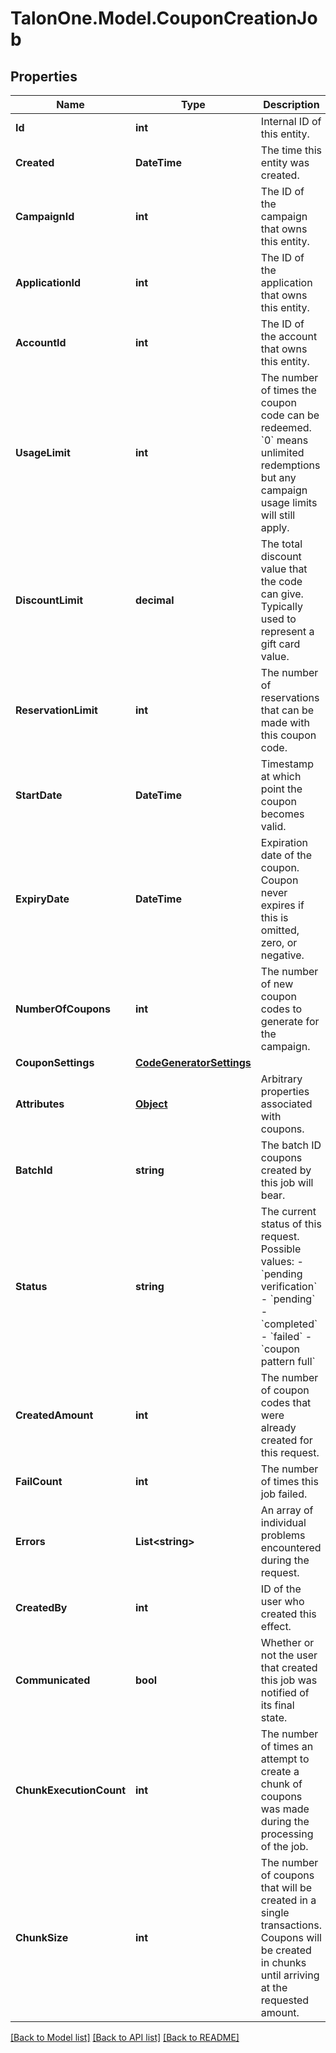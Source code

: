 # TalonOne.Model.CouponCreationJob
## Properties

Name | Type | Description | Notes
------------ | ------------- | ------------- | -------------
**Id** | **int** | Internal ID of this entity. | 
**Created** | **DateTime** | The time this entity was created. | 
**CampaignId** | **int** | The ID of the campaign that owns this entity. | 
**ApplicationId** | **int** | The ID of the application that owns this entity. | 
**AccountId** | **int** | The ID of the account that owns this entity. | 
**UsageLimit** | **int** | The number of times the coupon code can be redeemed. &#x60;0&#x60; means unlimited redemptions but any campaign usage limits will still apply.  | 
**DiscountLimit** | **decimal** | The total discount value that the code can give. Typically used to represent a gift card value.  | [optional] 
**ReservationLimit** | **int** | The number of reservations that can be made with this coupon code.  | [optional] 
**StartDate** | **DateTime** | Timestamp at which point the coupon becomes valid. | [optional] 
**ExpiryDate** | **DateTime** | Expiration date of the coupon. Coupon never expires if this is omitted, zero, or negative. | [optional] 
**NumberOfCoupons** | **int** | The number of new coupon codes to generate for the campaign. | 
**CouponSettings** | [**CodeGeneratorSettings**](CodeGeneratorSettings.md) |  | [optional] 
**Attributes** | [**Object**](.md) | Arbitrary properties associated with coupons. | 
**BatchId** | **string** | The batch ID coupons created by this job will bear. | 
**Status** | **string** | The current status of this request. Possible values: - &#x60;pending verification&#x60; - &#x60;pending&#x60; - &#x60;completed&#x60; - &#x60;failed&#x60; - &#x60;coupon pattern full&#x60;  | 
**CreatedAmount** | **int** | The number of coupon codes that were already created for this request. | 
**FailCount** | **int** | The number of times this job failed. | 
**Errors** | **List&lt;string&gt;** | An array of individual problems encountered during the request. | 
**CreatedBy** | **int** | ID of the user who created this effect. | 
**Communicated** | **bool** | Whether or not the user that created this job was notified of its final state. | 
**ChunkExecutionCount** | **int** | The number of times an attempt to create a chunk of coupons was made during the processing of the job. | 
**ChunkSize** | **int** | The number of coupons that will be created in a single transactions. Coupons will be created in chunks until arriving at the requested amount. | [optional] 

[[Back to Model list]](../README.md#documentation-for-models) [[Back to API list]](../README.md#documentation-for-api-endpoints) [[Back to README]](../README.md)

